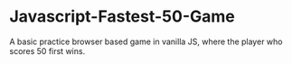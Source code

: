 # Javascript-Fastest-50-Game
A basic practice browser based game in vanilla JS, where the player who scores 50 first wins.
